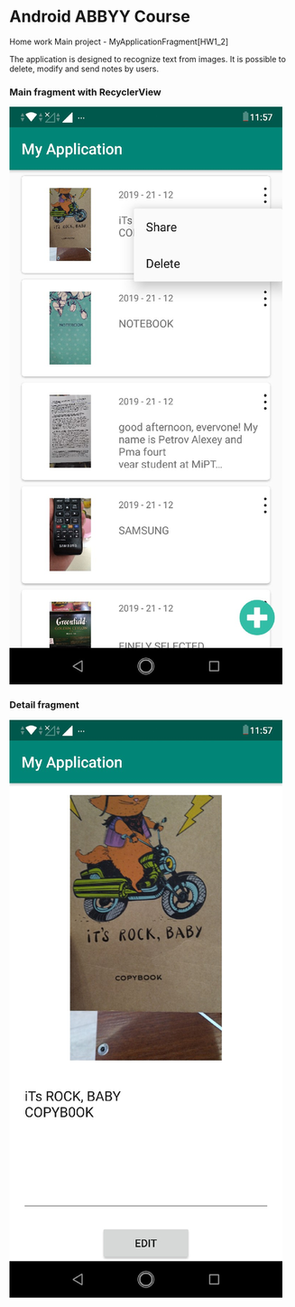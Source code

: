 # Android ABBYY Course
Home work
Main project - MyApplicationFragment[HW1_2]


The application is designed to recognize text from images. It is possible to delete, modify and send notes by users.

### Main fragment with RecyclerView

![alt text](https://github.com/PetrovAlexey/android_abbyy/blob/master/images/MainFragment.jpg?raw=true)

### Detail fragment

![alt text](https://github.com/PetrovAlexey/android_abbyy/blob/master/images/Fragment.jpg?raw=true)

